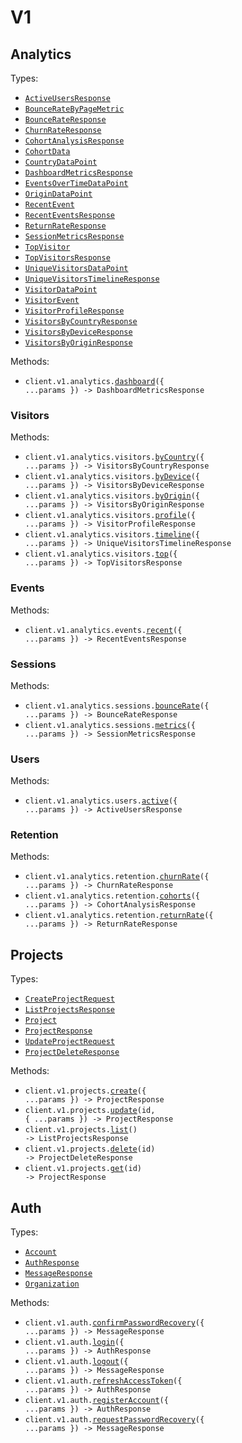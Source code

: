# V1

## Analytics

Types:

- <code><a href="./src/resources/v1/analytics/analytics.ts">ActiveUsersResponse</a></code>
- <code><a href="./src/resources/v1/analytics/analytics.ts">BounceRateByPageMetric</a></code>
- <code><a href="./src/resources/v1/analytics/analytics.ts">BounceRateResponse</a></code>
- <code><a href="./src/resources/v1/analytics/analytics.ts">ChurnRateResponse</a></code>
- <code><a href="./src/resources/v1/analytics/analytics.ts">CohortAnalysisResponse</a></code>
- <code><a href="./src/resources/v1/analytics/analytics.ts">CohortData</a></code>
- <code><a href="./src/resources/v1/analytics/analytics.ts">CountryDataPoint</a></code>
- <code><a href="./src/resources/v1/analytics/analytics.ts">DashboardMetricsResponse</a></code>
- <code><a href="./src/resources/v1/analytics/analytics.ts">EventsOverTimeDataPoint</a></code>
- <code><a href="./src/resources/v1/analytics/analytics.ts">OriginDataPoint</a></code>
- <code><a href="./src/resources/v1/analytics/analytics.ts">RecentEvent</a></code>
- <code><a href="./src/resources/v1/analytics/analytics.ts">RecentEventsResponse</a></code>
- <code><a href="./src/resources/v1/analytics/analytics.ts">ReturnRateResponse</a></code>
- <code><a href="./src/resources/v1/analytics/analytics.ts">SessionMetricsResponse</a></code>
- <code><a href="./src/resources/v1/analytics/analytics.ts">TopVisitor</a></code>
- <code><a href="./src/resources/v1/analytics/analytics.ts">TopVisitorsResponse</a></code>
- <code><a href="./src/resources/v1/analytics/analytics.ts">UniqueVisitorsDataPoint</a></code>
- <code><a href="./src/resources/v1/analytics/analytics.ts">UniqueVisitorsTimelineResponse</a></code>
- <code><a href="./src/resources/v1/analytics/analytics.ts">VisitorDataPoint</a></code>
- <code><a href="./src/resources/v1/analytics/analytics.ts">VisitorEvent</a></code>
- <code><a href="./src/resources/v1/analytics/analytics.ts">VisitorProfileResponse</a></code>
- <code><a href="./src/resources/v1/analytics/analytics.ts">VisitorsByCountryResponse</a></code>
- <code><a href="./src/resources/v1/analytics/analytics.ts">VisitorsByDeviceResponse</a></code>
- <code><a href="./src/resources/v1/analytics/analytics.ts">VisitorsByOriginResponse</a></code>

Methods:

- <code title="get /api/v1/analytics/dashboard">client.v1.analytics.<a href="./src/resources/v1/analytics/analytics.ts">dashboard</a>({ ...params }) -> DashboardMetricsResponse</code>

### Visitors

Methods:

- <code title="get /api/v1/analytics/visitors/country">client.v1.analytics.visitors.<a href="./src/resources/v1/analytics/visitors.ts">byCountry</a>({ ...params }) -> VisitorsByCountryResponse</code>
- <code title="get /api/v1/analytics/visitors/device">client.v1.analytics.visitors.<a href="./src/resources/v1/analytics/visitors.ts">byDevice</a>({ ...params }) -> VisitorsByDeviceResponse</code>
- <code title="get /api/v1/analytics/visitors/origin">client.v1.analytics.visitors.<a href="./src/resources/v1/analytics/visitors.ts">byOrigin</a>({ ...params }) -> VisitorsByOriginResponse</code>
- <code title="get /api/v1/analytics/visitors/profile">client.v1.analytics.visitors.<a href="./src/resources/v1/analytics/visitors.ts">profile</a>({ ...params }) -> VisitorProfileResponse</code>
- <code title="get /api/v1/analytics/visitors/timeline">client.v1.analytics.visitors.<a href="./src/resources/v1/analytics/visitors.ts">timeline</a>({ ...params }) -> UniqueVisitorsTimelineResponse</code>
- <code title="get /api/v1/analytics/visitors/top">client.v1.analytics.visitors.<a href="./src/resources/v1/analytics/visitors.ts">top</a>({ ...params }) -> TopVisitorsResponse</code>

### Events

Methods:

- <code title="get /api/v1/analytics/events/recent">client.v1.analytics.events.<a href="./src/resources/v1/analytics/events.ts">recent</a>({ ...params }) -> RecentEventsResponse</code>

### Sessions

Methods:

- <code title="get /api/v1/analytics/sessions/bounce-rate">client.v1.analytics.sessions.<a href="./src/resources/v1/analytics/sessions.ts">bounceRate</a>({ ...params }) -> BounceRateResponse</code>
- <code title="get /api/v1/analytics/sessions/metrics">client.v1.analytics.sessions.<a href="./src/resources/v1/analytics/sessions.ts">metrics</a>({ ...params }) -> SessionMetricsResponse</code>

### Users

Methods:

- <code title="get /api/v1/analytics/users/active">client.v1.analytics.users.<a href="./src/resources/v1/analytics/users.ts">active</a>({ ...params }) -> ActiveUsersResponse</code>

### Retention

Methods:

- <code title="get /api/v1/analytics/retention/churn-rate">client.v1.analytics.retention.<a href="./src/resources/v1/analytics/retention.ts">churnRate</a>({ ...params }) -> ChurnRateResponse</code>
- <code title="get /api/v1/analytics/retention/cohorts">client.v1.analytics.retention.<a href="./src/resources/v1/analytics/retention.ts">cohorts</a>({ ...params }) -> CohortAnalysisResponse</code>
- <code title="get /api/v1/analytics/retention/return-rate">client.v1.analytics.retention.<a href="./src/resources/v1/analytics/retention.ts">returnRate</a>({ ...params }) -> ReturnRateResponse</code>

## Projects

Types:

- <code><a href="./src/resources/v1/projects.ts">CreateProjectRequest</a></code>
- <code><a href="./src/resources/v1/projects.ts">ListProjectsResponse</a></code>
- <code><a href="./src/resources/v1/projects.ts">Project</a></code>
- <code><a href="./src/resources/v1/projects.ts">ProjectResponse</a></code>
- <code><a href="./src/resources/v1/projects.ts">UpdateProjectRequest</a></code>
- <code><a href="./src/resources/v1/projects.ts">ProjectDeleteResponse</a></code>

Methods:

- <code title="post /api/v1/projects">client.v1.projects.<a href="./src/resources/v1/projects.ts">create</a>({ ...params }) -> ProjectResponse</code>
- <code title="put /api/v1/projects/{id}">client.v1.projects.<a href="./src/resources/v1/projects.ts">update</a>(id, { ...params }) -> ProjectResponse</code>
- <code title="get /api/v1/projects/list">client.v1.projects.<a href="./src/resources/v1/projects.ts">list</a>() -> ListProjectsResponse</code>
- <code title="delete /api/v1/projects/{id}">client.v1.projects.<a href="./src/resources/v1/projects.ts">delete</a>(id) -> ProjectDeleteResponse</code>
- <code title="get /api/v1/projects/{id}">client.v1.projects.<a href="./src/resources/v1/projects.ts">get</a>(id) -> ProjectResponse</code>

## Auth

Types:

- <code><a href="./src/resources/v1/auth.ts">Account</a></code>
- <code><a href="./src/resources/v1/auth.ts">AuthResponse</a></code>
- <code><a href="./src/resources/v1/auth.ts">MessageResponse</a></code>
- <code><a href="./src/resources/v1/auth.ts">Organization</a></code>

Methods:

- <code title="post /api/v1/auth/recover-confirm">client.v1.auth.<a href="./src/resources/v1/auth.ts">confirmPasswordRecovery</a>({ ...params }) -> MessageResponse</code>
- <code title="post /api/v1/auth/login">client.v1.auth.<a href="./src/resources/v1/auth.ts">login</a>({ ...params }) -> AuthResponse</code>
- <code title="post /api/v1/auth/logout">client.v1.auth.<a href="./src/resources/v1/auth.ts">logout</a>({ ...params }) -> MessageResponse</code>
- <code title="post /api/v1/auth/refresh">client.v1.auth.<a href="./src/resources/v1/auth.ts">refreshAccessToken</a>({ ...params }) -> AuthResponse</code>
- <code title="post /api/v1/auth/register">client.v1.auth.<a href="./src/resources/v1/auth.ts">registerAccount</a>({ ...params }) -> AuthResponse</code>
- <code title="post /api/v1/auth/recover">client.v1.auth.<a href="./src/resources/v1/auth.ts">requestPasswordRecovery</a>({ ...params }) -> MessageResponse</code>
